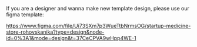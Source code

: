 If you are a designer and wanna make new template design, please use our figma template:

https://www.figma.com/file/Ui73SXm7p3WueTtbNrmsOG/startup-medicine-store-rohovskanika?type=design&node-id=0%3A1&mode=design&t=37CeCPVA9wHpp4WE-1
